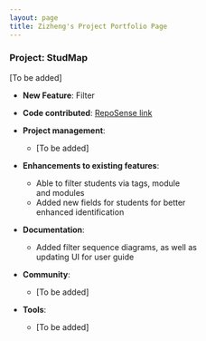 ```yaml
---
layout: page
title: Zizheng's Project Portfolio Page
---
```


### Project: StudMap

[To be added]

* **New Feature**: Filter

* **Code contributed**: [RepoSense link](https://nus-cs2103-ay2223s1.github.io/tp-dashboard/?search=&sort=groupTitle&sortWithin=title&timeframe=commit&mergegroup=&groupSelect=groupByRepos&breakdown=true&checkedFileTypes=docs~functional-code~test-code~other&since=2022-09-16&tabOpen=true&tabType=zoom&zA=wrewsama&zR=AY2223S1-CS2103T-W08-2%2Ftp%5Bmaster%5D&zACS=208.78231766838655&zS=2022-09-16&zFS=&zU=2022-11-03&zMG=false&zFTF=commit&zFGS=groupByRepos&zFR=false)

* **Project management**:
  * [To be added]

* **Enhancements to existing features**:
  * Able to filter students via tags, module<br>
    and modules
  * Added new fields for students for better<br>
    enhanced identification

* **Documentation**:
  * Added filter sequence diagrams, as well as<br>
    updating UI for user guide

* **Community**:
  * [To be added]

* **Tools**:
  * [To be added]


